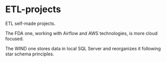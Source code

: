 # ETL-projects
ETL self-made projects.

The FDA one, working with Airflow and AWS technologies, is more cloud focused. 

The WIND one stores data in local SQL Server and reorganizes it following star schema principles. 

